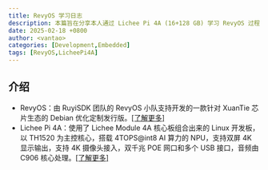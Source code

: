 ```yaml
---
title: RevyOS 学习日志
description: 本篇旨在分享本人通过 Lichee Pi 4A (16+128 GB) 学习 RevyOS 过程中的心得。
date: 2025-02-18 +0800
author: <vantao>
categories: [Development,Embedded]
tags: [RevyOS,LicheePi4A]
---
```


## 介绍

- RevyOS：由 RuyiSDK 团队的 RevyOS 小队支持开发的一款针对 XuanTie 芯片生态的 Debian 优化定制发行版。[[了解更多]](https://github.com/revyos/revyos/blob/main/README.cn.md)
- Lichee Pi 4A：使用了 Lichee Module 4A 核心板组合出来的 Linux 开发板，以 TH1520 为主控核心，搭载 4TOPS@int8 AI 算力的 NPU，支持双屏 4K 显示输出，支持 4K 摄像头接入，双千兆 POE 网口和多个 USB 接口，音频由 C906 核心处理。[[了解更多]](https://wiki.sipeed.com/hardware/zh/lichee/th1520/lp4a.html)
